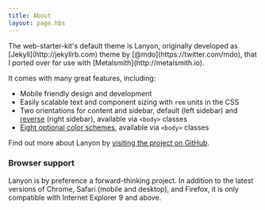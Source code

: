 ```yaml
---
title: About
layout: page.hbs
---
```

<p class="message">
  The web-starter-kit's default theme is Lanyon, originally developed as [Jekyll](http://jekyllrb.com) theme by [@mdo](https://twitter.com/mdo), that I ported over for use with [Metalsmith](http://metalsmith.io).
</p>

It comes with many great features, including:

- Mobile friendly design and development
- Easily scalable text and component sizing with `rem` units in the CSS
- Two orientations for content and sidebar, default (left sidebar) and [reverse](https://github.com/poole/lanyon#reverse-layout) (right sidebar), available via `<body>` classes
- [Eight optional color schemes](https://github.com/poole/lanyon#themes), available via `<body>` classes

Find out more about Lanyon by [visiting the project on GitHub](https://github.com/poole/lanyon).

### Browser support

Lanyon is by preference a forward-thinking project. In addition to the latest versions of Chrome, Safari (mobile and desktop), and Firefox, it is only compatible with Internet Explorer 9 and above.
